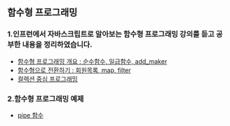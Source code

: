 ## 함수형 프로그래밍
### 1.인프런에서 자바스크립트로 알아보는 함수형 프로그래밍 강의를 듣고 공부한 내용을 정리하였습니다.
* [함수형 프로그래밍 개요 : 순수함수, 일급함수, add_maker](https://github.com/StellaKim1230/Functional-Programing/blob/master/section1/%ED%95%A8%EC%88%98%ED%98%95%20%ED%94%84%EB%A1%9C%EA%B7%B8%EB%9E%98%EB%B0%8D%20%EA%B0%9C%EC%9A%94.html)
* [함수형으로 전환하기 : 회원목록, map, filter](https://github.com/StellaKim1230/Functional-Programing/blob/master/section1/%ED%95%A8%EC%88%98%ED%98%95%EC%9C%BC%EB%A1%9C%20%EC%A0%84%ED%99%98%ED%95%98%EA%B8%B0.html)
* [컬렉션 중심 프로그래밍](https://github.com/StellaKim1230/Functional-Programing/blob/master/section1/%EC%BB%AC%EB%A0%89%EC%85%98%20%EC%A4%91%EC%8B%AC%20%ED%94%84%EB%A1%9C%EA%B7%B8%EB%9E%98%EB%B0%8D.html)

### 2.함수형 프로그래밍 예제
* [pipe 함수](https://github.com/StellaKim1230/Functional-Programing/blob/master/example/pipe.js)